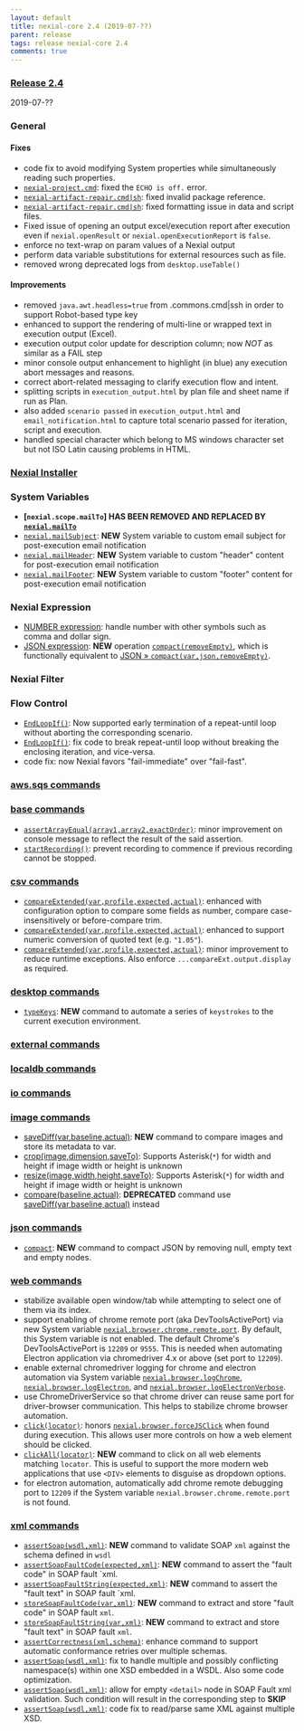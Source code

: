 ```yaml
---
layout: default
title: nexial-core 2.4 (2019-07-??)
parent: release
tags: release nexial-core 2.4
comments: true
---
```


### <a href="https://github.com/nexiality/nexial-core/releases/tag/nexial-core-v2.4_???" class="external-link" target="_nexial_link">Release 2.4</a>
2019-07-??


### General
#### Fixes
- code fix to avoid modifying System properties while simultaneously reading such properties.
- [`nexial-project.cmd`](../userguide/BatchFiles#nexial-projectcmd--nexial-projectsh): fixed the `ECHO is off.` error.
- [`nexial-artifact-repair.cmd|sh`](../userguide/BatchFiles#nexial-artifact-repaircmd--nexial-artifact-repairsh): 
  fixed invalid package reference.
- [`nexial-artifact-repair.cmd|sh`](../userguide/BatchFiles#nexial-artifact-repaircmd--nexial-artifact-repairsh):
  fixed formatting issue in data and script files.  
- Fixed issue of opening an output excel/execution report after execution even if `nexial.openResult` or 
 `nexial.openExecutionReport` is `false`.
- enforce no text-wrap on param values of a Nexial output
- perform data variable substitutions for external resources such as file.
- removed wrong deprecated logs from `desktop.useTable()`

#### Improvements
- removed `java.awt.headless=true` from .commons.cmd|ssh in order to support Robot-based type key
- enhanced to support the rendering of multi-line or wrapped text in execution output (Excel).
- execution output color update for description column; now *NOT* as similar as a FAIL step
- minor console output enhancement to highlight (in blue) any execution abort messages and reasons.
- correct abort-related messaging to clarify execution flow and intent.
- splitting scripts in `execution_output.html` by plan file and sheet name if run as Plan.
- also added `scenario passed` in `execution_output.html` and `email_notification.html` to capture total scenario passed
  for iteration, script and execution.
- handled special character which belong to MS windows character set but not ISO Latin causing problems in HTML.


### [Nexial Installer](https://github.com/nexiality/nexial-installer)


### System Variables
- **[`nexial.scope.mailTo`] HAS BEEN REMOVED AND REPLACED BY [`nexial.mailTo`](../systemvars/index#nexial.mailTo)**
- [`nexial.mailSubject`](../systemvars/index#nexial.mailSubject): **NEW** System variable to custom email subject for
  post-execution email notification
- [`nexial.mailHeader`](../systemvars/index#nexial.mailHeader): **NEW** System variable to custom "header" content for
  post-execution email notification
- [`nexial.mailFooter`](../systemvars/index#nexial.mailFooter): **NEW** System variable to custom "footer" content for
  post-execution email notification


### Nexial Expression
- [NUMBER expression](../expressions/NUMBERexpression): handle number with other symbols such as comma and dollar sign.
- [JSON expression](../expressions/JSONexpression): **NEW** operation 
  [`compact(removeEmpty)`](../expressions/JSONexpression#compactremoveempty), which is functionally equivalent to
  [JSON &raquo; `compact(var,json,removeEmpty)`](../commands/json/compact(var,json,removeEmpty)).


### Nexial Filter


### Flow Control
- [`EndLoopIf()`](../flowcontrols/index#endloopifcondition): Now supported early termination of a repeat-until loop
  without aborting the corresponding scenario.
- [`EndLoopIf()`](../flowcontrols/index#endloopifcondition): fix code to break repeat-until loop without breaking the 
  enclosing iteration, and vice-versa.
- code fix: now Nexial favors "fail-immediate" over "fail-fast".


### [aws.sqs commands](../commands/aws.sqs)


### [base commands](../commands/base)
- [`assertArrayEqual(array1,array2,exactOrder)`](../commands/base/assertArrayEqual(array1,array2,exactOrder)): minor
  improvement on console message to reflect the result of the said assertion.
- [`startRecording()`](../commands/base/startRecording()): prevent recording to commence if previous recording cannot 
  be stopped.


### [csv commands](../commands/csv)
- [`compareExtended(var,profile,expected,actual)`](../commands/csv/compareExtended(var,profile,expected,actual)):
  enhanced with configuration option to compare some fields as number, compare case-insensitively or before-compare trim.
- [`compareExtended(var,profile,expected,actual)`](../commands/csv/compareExtended(var,profile,expected,actual)):
  enhanced to support numeric conversion of quoted text (e.g. `"1.05"`). 
- [`compareExtended(var,profile,expected,actual)`](../commands/csv/compareExtended(var,profile,expected,actual)): minor
  improvement to reduce runtime exceptions. Also enforce `...compareExt.output.display` as required.


### [desktop commands](../commands/desktop)
- [`typeKeys`](../commands/desktop/typeKeys(os,keystrokes)): **NEW** command to automate a series of `keystrokes` to 
  the current execution environment.
  

### [external commands](../commands/external)


### [localdb commands](../commands/localdb)


### [io commands](../commands/io)


### [image commands](../commands/image)
- [saveDiff(var,baseline,actual)](../commands/image/saveDiff(var,baseline,actual)): **NEW** command to compare images
  and store its metadata to var.
- [crop(image,dimension,saveTo)](../commands/image/crop(image,dimension,saveTo)): Supports Asterisk(`*`) for width and 
  height if image width or height is unknown 
- [resize(image,width,height,saveTo)](../commands/image/resize(image,width,height,saveTo)): Supports Asterisk(`*`) for 
  width and height if image width or height is unknown
- [compare(baseline,actual)](../commands/image/compare(baseline,actual)): **DEPRECATED** command use 
  [saveDiff(var,baseline,actual)](../commands/image/saveDiff(var,baseline,actual)) instead


### [json commands](../commands/json)
- [`compact`](../commands/json/compact()): **NEW** command to compact JSON by removing null, empty text and empty nodes.


### [web commands](../commands/web)
- stabilize available open window/tab while attempting to select one of them via its index.
- support enabling of chrome remote port (aka DevToolsActivePort) via new System variable 
  [`nexial.browser.chrome.remote.port`](../systemvars/index#nexial.browser.chrome.remote.port). By default, this System 
  variable is not enabled. The default Chrome's DevToolsActivePort is `12209` or `9555`. This is needed when automating 
  Electron application via chromedriver 4.x or above (set port to `12209`).
- enable external chromedriver logging for chrome and electron automation via System variable 
  [`nexial.browser.logChrome`](../systemvars/index#nexial.browser.logChrome), 
  [`nexial.browser.logElectron`](../systemvars/index#nexial.browser.logElectron), and 
  [`nexial.browser.logElectronVerbose`](../systemvars/index#nexial.browser.logElectronVerbose).
- use ChromeDriverService so that chrome driver can reuse same port for driver-browser communication. This helps to 
  stabilize chrome browser automation.
- [`click(locator)`](../commands/web/click(locator)): honors 
  [`nexial.browser.forceJSClick`](../systemvars/index#nexial.browser.forceJSClick) when found during execution. This 
  allows user more controls on how a web element should be clicked.
- [`clickAll(locator)`](../commands/web/clickAll(locator)): **NEW** command to click on all web elements matching 
  `locator`. This is useful to support the more modern web applications that use `<DIV>` elements to disguise as 
  dropdown options.
- for electron automation, automatically add chrome remote debugging port to `12209` if the System variable 
  `nexial.browser.chrome.remote.port` is not found.


### [xml commands](../commands/xml)
- [`assertSoap(wsdl,xml)`](../commands/xml/assertSoap(wsdl,xml)): **NEW** command to validate SOAP `xml` against the 
  schema defined in `wsdl`
- [`assertSoapFaultCode(expected,xml)`](../commands/xml/assertSoapFaultCode(expected,xml)): **NEW** command to assert 
  the "fault code" in SOAP fault `xml. 
- [`assertSoapFaultString(expected,xml)`](../commands/xml/assertSoapFaultString(expected,xml)): **NEW** command to 
  assert the "fault text" in SOAP fault `xml. 
- [`storeSoapFaultCode(var,xml)`](../commands/xml/storeSoapFaultCode(var,xml)): **NEW** command to extract and store 
  "fault code" in SOAP fault `xml`. 
- [`storeSoapFaultString(var,xml)`](../commands/xml/storeSoapFaultString(var,xml)): **NEW** command to extract and 
  store "fault text" in SOAP fault `xml`. 
- [`assertCorrectness(xml,schema)`](../commands/xml/assertCorrectness(xml,schema)): enhance command to support automatic 
  conformance retries over multiple schemas.
- [`assertSoap(wsdl,xml)`](../commands/xml/assertSoap(wsdl,xml)): fix to handle multiple and possibly conflicting 
  namespace(s) within one XSD embedded in a WSDL. Also some code optimization.
- [`assertSoap(wsdl,xml)`](../commands/xml/assertSoap(wsdl,xml)): allow for empty `<detail>` node in SOAP Fault xml 
  validation. Such condition will result in the corresponding step to **SKIP** 
- [`assertSoap(wsdl,xml)`](../commands/xml/assertSoap(wsdl,xml)): code fix to read/parse same XML against multiple XSD.